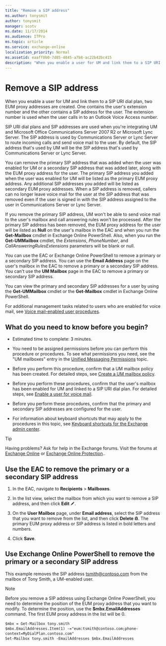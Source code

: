 ```yaml
---
title: "Remove a SIP address"
ms.author: tonysmit
author: tonysmit
manager: scotv
ms.date: 11/17/2014
ms.audience: ITPro
ms.topic: article
ms.service: exchange-online
localization_priority: Normal
ms.assetid: eaaff0b0-7d85-4845-a7b8-ac22b42bc415
description: "When you enable a user for UM and link them to a SIP URI dial plan, two EUM proxy addresses are created. One contains the user's extension number and the other contains a SIP address for the user. The extension number is used when the user calls in to an Outlook Voice Access number."
---
```


# Remove a SIP address

When you enable a user for UM and link them to a SIP URI dial plan, two EUM proxy addresses are created. One contains the user's extension number and the other contains a SIP address for the user. The extension number is used when the user calls in to an Outlook Voice Access number.
  
SIP URI dial plans and SIP addresses are used when you're integrating UM and Microsoft Office Communications Server 2007 R2 or Microsoft Lync Server. The SIP address is used by Communications Server or Lync Server to route incoming calls and send voice mail to the user. By default, the SIP address that's used by UM will be the SIP address that's used by Communications Server or Lync Server. 
  
You can remove the primary SIP address that was added when the user was enabled for UM or a secondary SIP address that was added later, along with the EUM proxy address for the user. The primary SIP address you added when the user was enabled for UM will be listed as the primary EUM proxy address. Any additional SIP addresses you added will be listed as secondary EUM proxy addresses. When a SIP address is removed, callers can no longer leave voice mail for the user at the SIP address that was removed even if the user is signed in with the SIP address assigned to the user in Communications Server or Lync Server. 
  
If you remove the primary SIP address, UM won't be able to send voice mail to the user's mailbox and call answering rules won't be processed. After the primary SIP address has been removed, the EUM proxy address for the user will be listed as **Null** on the user's mailbox in the EAC and when you run the **Get-Mailbox** cmdlet in Exchange Online PowerShell. Also, when you run the **Get-UMMailbox** cmdlet, the _Extensions_, _PhoneNumber_, and _CallAnsweringRulesExtensions_ parameters will be blank or null. 
  
You can use the EAC or Exchange Online PowerShell to remove a primary or a secondary SIP address. You can use the **Email Address** page on the user's mailbox in the EAC to remove a primary or a secondary SIP address. You can't use the **UM Mailbox** page in the EAC to remove a primary or secondary SIP address. 
  
You can view the primary and secondary SIP addresses for a user by using the **Get-UMMailbox** cmdlet or the **Get-Mailbox** cmdlet in Exchange Online PowerShell. 
  
For additional management tasks related to users who are enabled for voice mail, see [Voice mail-enabled user procedures](voice-mail-enabled-user-procedures.md).
  
## What do you need to know before you begin?

- Estimated time to complete: 3 minutes.
    
- You need to be assigned permissions before you can perform this procedure or procedures. To see what permissions you need, see the "UM mailboxes" entry in the [Unified Messaging Permissions](https://technet.microsoft.com/library/d326c3bc-8f33-434a-bf02-a83cc26a5498.aspx) topic. 
    
- Before you perform this procedure, confirm that a UM mailbox policy has been created. For detailed steps, see [Create a UM mailbox policy](create-um-mailbox-policy.md).
    
- Before you perform these procedures, confirm that the user's mailbox has been enabled for UM and linked to a SIP URI dial plan. For detailed steps, see [Enable a user for voice mail](enable-a-user-for-voice-mail.md).
    
- Before you perform these procedures, confirm that the primary and secondary SIP addresses are configured for the user.
    
- For information about keyboard shortcuts that may apply to the procedures in this topic, see [Keyboard shortcuts for the Exchange admin center](../../accessibility/keyboard-shortcuts-in-admin-center.md).
    
> [!TIP]
> Having problems? Ask for help in the Exchange forums. Visit the forums at [Exchange Online](https://go.microsoft.com/fwlink/p/?linkId=267542) or [Exchange Online Protection](https://go.microsoft.com/fwlink/p/?linkId=285351).. 
  
## Use the EAC to remove the primary or a secondary SIP address

1. In the EAC, navigate to **Recipients** \> **Mailboxes**.
    
2. In the list view, select the mailbox from which you want to remove a SIP address, and then click **Edit** ![Edit icon](../../media/ITPro_EAC_EditIcon.gif).
    
3. On the **User Mailbox** page, under **Email address**, select the SIP address that you want to remove from the list, and then click **Delete** ![Delete icon](../../media/ITPro_EAC_DeleteIcon.gif). The primary EUM proxy address or SIP address is listed in bold letters and numbers.
    
4. Click **Save**.
    
## Use Exchange Online PowerShell to remove the primary or a secondary SIP address

This example removes the SIP address tsmith@contoso.com from the mailbox of Tony Smith, a UM-enabled user.
  
> [!NOTE]
> Before you remove a SIP address using Exchange Online PowerShell, you need to determine the position of the EUM proxy address that you want to modify. To determine the position, use the **$mbx.EmailAddresses** command. The first EUM proxy address in the list will be 0. 
  
```
$mbx = Get-Mailbox tony.smith
$mbx.EmailAddresses.Item(1) -="eum:tsmith@contoso.com;phone-context=MyDialPlan.contoso.com"
Set-Mailbox tony.smith -EmailAddresses $mbx.EmailAddresses
```


